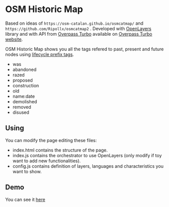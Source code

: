 # OSM Historic Map

Based on ideas of `https://osm-catalan.github.io/osmcatmap/` and `https://github.com/Ripollx/osmcatmap2` .
Developed with [OpenLayers](https://openlayers.org/) library  and with API from [Overpass Turbo](https://wiki.openstreetmap.org/wiki/Overpass_turbo) available on [Overpass Turbo website](https://overpass-turbo.eu/).

OSM Historic Map shows you all the tags refered to past, present and future nodes using [lifecycle prefix tags](https://overpass-turbo.eu/). 

* was
* abandoned
* razed
* proposed
* construction
* old
* name:date
* demolished
* removed
* disused


## Using

You can modify the page editing these files:
* index.html contains the structure of the page.
* index.js contains the orchestrator to use OpenLayers (only modify if toy want to add new functionalities).
* config.js contains definition of layers, languages and characteristics you want to show.

## Demo

You can see it [here](https://yopaseopor.github.io/osmhistoricmap)
